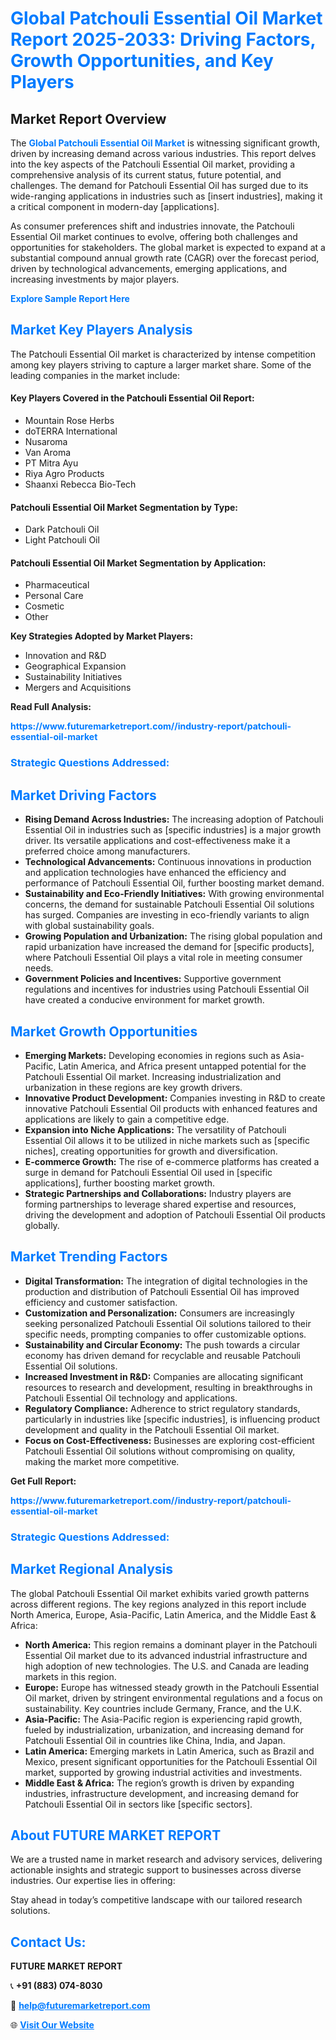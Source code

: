 <h1 style="color: #007BFF;">Global Patchouli Essential Oil Market Report 2025-2033: Driving Factors, Growth Opportunities, and Key Players</h1>

<section id="overview">
<h2>Market Report Overview</h2>
<p>The <a href="https://www.futuremarketreport.com//industry-report/patchouli-essential-oil-market" style="color: #007BFF; text-decoration: none;"><strong>Global Patchouli Essential Oil Market</strong></a> is witnessing significant growth, driven by increasing demand across various industries. This report delves into the key aspects of the Patchouli Essential Oil market, providing a comprehensive analysis of its current status, future potential, and challenges. The demand for Patchouli Essential Oil has surged due to its wide-ranging applications in industries such as [insert industries], making it a critical component in modern-day [applications].</p>
<p>As consumer preferences shift and industries innovate, the Patchouli Essential Oil market continues to evolve, offering both challenges and opportunities for stakeholders. The global market is expected to expand at a substantial compound annual growth rate (CAGR) over the forecast period, driven by technological advancements, emerging applications, and increasing investments by major players.</p>
</section>

<section id="overview">
<p><a href="https://www.futuremarketreport.com//request-sample/reportId=61852" style="color: #007BFF; text-decoration: none;"><strong>Explore Sample Report Here</strong></a></p>
</section>

<section id="key-players">
<h2 style="color: #007BFF;">Market Key Players Analysis</h2>
<p>The Patchouli Essential Oil market is characterized by intense competition among key players striving to capture a larger market share. Some of the leading companies in the market include:</p>
<h4>Key Players Covered in the Patchouli Essential Oil Report:</h4>
<ul><li>Mountain Rose Herbs</li><li>doTERRA International</li><li>Nusaroma</li><li>Van Aroma</li><li>PT Mitra Ayu</li><li>Riya Agro Products</li><li>Shaanxi Rebecca Bio-Tech</li></ul>
<h4>Patchouli Essential Oil Market Segmentation by Type:</h4>
<ul><li>Dark Patchouli Oil</li><li>Light Patchouli Oil</li></ul>

<h4>Patchouli Essential Oil Market Segmentation by Application:</h4>
<ul><li>Pharmaceutical</li><li>Personal Care</li><li>Cosmetic</li><li>Other</li></ul>
<p><strong>Key Strategies Adopted by Market Players:</strong></p>
<ul>
<li>Innovation and R&D</li>
<li>Geographical Expansion</li>
<li>Sustainability Initiatives</li>
<li>Mergers and Acquisitions</li>
</ul>
</section>

<section>
<p><strong>Read Full Analysis: </strong></p><a href="https://www.futuremarketreport.com//industry-report/patchouli-essential-oil-market" style="color: #007BFF; text-decoration: none;"><strong>https://www.futuremarketreport.com//industry-report/patchouli-essential-oil-market</strong></a>
<h3 style="color: #007BFF;">Strategic Questions Addressed:</h3>
</section>

<section id="driving-factors">
<h2 style="color: #007BFF;">Market Driving Factors</h2>
<ul>
<li><strong>Rising Demand Across Industries:</strong> The increasing adoption of Patchouli Essential Oil in industries such as [specific industries] is a major growth driver. Its versatile applications and cost-effectiveness make it a preferred choice among manufacturers.</li>
<li><strong>Technological Advancements:</strong> Continuous innovations in production and application technologies have enhanced the efficiency and performance of Patchouli Essential Oil, further boosting market demand.</li>
<li><strong>Sustainability and Eco-Friendly Initiatives:</strong> With growing environmental concerns, the demand for sustainable Patchouli Essential Oil solutions has surged. Companies are investing in eco-friendly variants to align with global sustainability goals.</li>
<li><strong>Growing Population and Urbanization:</strong> The rising global population and rapid urbanization have increased the demand for [specific products], where Patchouli Essential Oil plays a vital role in meeting consumer needs.</li>
<li><strong>Government Policies and Incentives:</strong> Supportive government regulations and incentives for industries using Patchouli Essential Oil have created a conducive environment for market growth.</li>
</ul>
</section>

<section id="growth-opportunities">
<h2 style="color: #007BFF;">Market Growth Opportunities</h2>
<ul>
<li><strong>Emerging Markets:</strong> Developing economies in regions such as Asia-Pacific, Latin America, and Africa present untapped potential for the Patchouli Essential Oil market. Increasing industrialization and urbanization in these regions are key growth drivers.</li>
<li><strong>Innovative Product Development:</strong> Companies investing in R&D to create innovative Patchouli Essential Oil products with enhanced features and applications are likely to gain a competitive edge.</li>
<li><strong>Expansion into Niche Applications:</strong> The versatility of Patchouli Essential Oil allows it to be utilized in niche markets such as [specific niches], creating opportunities for growth and diversification.</li>
<li><strong>E-commerce Growth:</strong> The rise of e-commerce platforms has created a surge in demand for Patchouli Essential Oil used in [specific applications], further boosting market growth.</li>
<li><strong>Strategic Partnerships and Collaborations:</strong> Industry players are forming partnerships to leverage shared expertise and resources, driving the development and adoption of Patchouli Essential Oil products globally.</li>
</ul>
</section>

<section id="trending-factors">
<h2 style="color: #007BFF;">Market Trending Factors</h2>
<ul>
<li><strong>Digital Transformation:</strong> The integration of digital technologies in the production and distribution of Patchouli Essential Oil has improved efficiency and customer satisfaction.</li>
<li><strong>Customization and Personalization:</strong> Consumers are increasingly seeking personalized Patchouli Essential Oil solutions tailored to their specific needs, prompting companies to offer customizable options.</li>
<li><strong>Sustainability and Circular Economy:</strong> The push towards a circular economy has driven demand for recyclable and reusable Patchouli Essential Oil solutions.</li>
<li><strong>Increased Investment in R&D:</strong> Companies are allocating significant resources to research and development, resulting in breakthroughs in Patchouli Essential Oil technology and applications.</li>
<li><strong>Regulatory Compliance:</strong> Adherence to strict regulatory standards, particularly in industries like [specific industries], is influencing product development and quality in the Patchouli Essential Oil market.</li>
<li><strong>Focus on Cost-Effectiveness:</strong> Businesses are exploring cost-efficient Patchouli Essential Oil solutions without compromising on quality, making the market more competitive.</li>
</ul>
</section>

<section>
<p><strong>Get Full Report: </strong></p><a href="https://www.futuremarketreport.com//industry-report/patchouli-essential-oil-market" style="color: #007BFF; text-decoration: none;"><strong>https://www.futuremarketreport.com//industry-report/patchouli-essential-oil-market</strong></a>
<h3 style="color: #007BFF;">Strategic Questions Addressed:</h3>
</section>


<section id="regional-analysis">
<h2 style="color: #007BFF;">Market Regional Analysis</h2>
<p>The global Patchouli Essential Oil market exhibits varied growth patterns across different regions. The key regions analyzed in this report include North America, Europe, Asia-Pacific, Latin America, and the Middle East & Africa:</p>
<ul>
<li><strong>North America:</strong> This region remains a dominant player in the Patchouli Essential Oil market due to its advanced industrial infrastructure and high adoption of new technologies. The U.S. and Canada are leading markets in this region.</li>
<li><strong>Europe:</strong> Europe has witnessed steady growth in the Patchouli Essential Oil market, driven by stringent environmental regulations and a focus on sustainability. Key countries include Germany, France, and the U.K.</li>
<li><strong>Asia-Pacific:</strong> The Asia-Pacific region is experiencing rapid growth, fueled by industrialization, urbanization, and increasing demand for Patchouli Essential Oil in countries like China, India, and Japan.</li>
<li><strong>Latin America:</strong> Emerging markets in Latin America, such as Brazil and Mexico, present significant opportunities for the Patchouli Essential Oil market, supported by growing industrial activities and investments.</li>
<li><strong>Middle East & Africa:</strong> The region’s growth is driven by expanding industries, infrastructure development, and increasing demand for Patchouli Essential Oil in sectors like [specific sectors].</li>
</ul>
</section>

<footer>
<h2 style="color: #007BFF;">About FUTURE MARKET REPORT</h2>
<p>We are a trusted name in market research and advisory services, delivering actionable insights and strategic support to businesses across diverse industries. Our expertise lies in offering:</p>

<p>Stay ahead in today’s competitive landscape with our tailored research solutions.</p>

<h2 style="color: #007BFF;">Contact Us:</h2>
<p><strong>FUTURE MARKET REPORT</strong></p>
<p>📞 <strong>+91 (883) 074-8030</strong></p>
<p>📧 <strong><a href="mailto:help@futuremarketreport.com" style="color: #007BFF;">help@futuremarketreport.com</a></strong></p>
<p>🌐 <strong><a href="https://www.futuremarketreport.com/" style="color: #007BFF;">Visit Our Website</a></strong></p>
</footer>